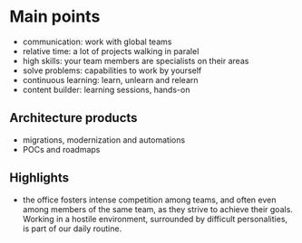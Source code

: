 # Main points
- communication: work with global teams
- relative time: a lot of projects walking in paralel
- high skills: your team members are specialists on their areas
- solve problems: capabilities to work by yourself
- continuous learning: learn, unlearn and relearn
- content builder: learning sessions, hands-on

## Architecture products
- migrations, modernization and automations
- POCs and roadmaps

## Highlights
- the office fosters intense competition among teams, and often even among members of the same team, as they strive to achieve their goals. Working in a hostile environment, surrounded by difficult personalities, is part of our daily routine.
